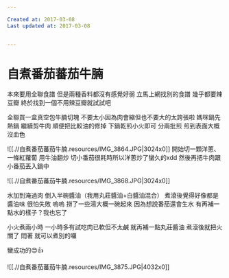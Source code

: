 ```yaml
---

Created at: 2017-03-08
Last updated at: 2017-03-08


---
```


# 自煮番茄蕃茄牛腩


本來要用全聯食譜
但是兩種香料都沒有感覺好弱
立馬上網找別的食譜
幾乎都要辣豆瓣
終於找到一個不用辣豆瓣就試試吧

全聯買一盒真空包牛腩切塊
不要太小因為肉會縮但也不要大的太誇張啦
媽咪鍋先熱鍋
繼續剪牛肉
順便把比較油的修掉
下鍋乾煎小火即可
分兩批煎
煎到表面大概沒血色

![[.//自煮番茄蕃茄牛腩.resources/IMG_3864.JPG\|3024x0]]
開始切一顆洋蔥、一條紅蘿蔔
用牛油翻炒
切小番茄很耗時所以洋蔥炒了蠻久的xdd
然後再把牛肉跟小番茄丟入鍋中

![[.//自煮番茄蕃茄牛腩.resources/IMG_3868.JPG\|3024x0]]

水加到淹過肉
倒入半碗醬油（我用丸莊醬油+白醬油混合）
煮滾後覺得好像都是醬油味
很怕失敗 嗚嗚
撈了一些湯大概一碗起來
因為想說番茄還會生水
有再補一點水的樣子？我也忘了

小火煮兩小時
一小時多有試吃肉已軟但不太鹹
就再補一點丸莊醬油
煮滾後就把火關了
悶著
就可以煮別的囉

蠻成功的😊👍

![[.//自煮番茄蕃茄牛腩.resources/IMG_3875.JPG\|4032x0]]

